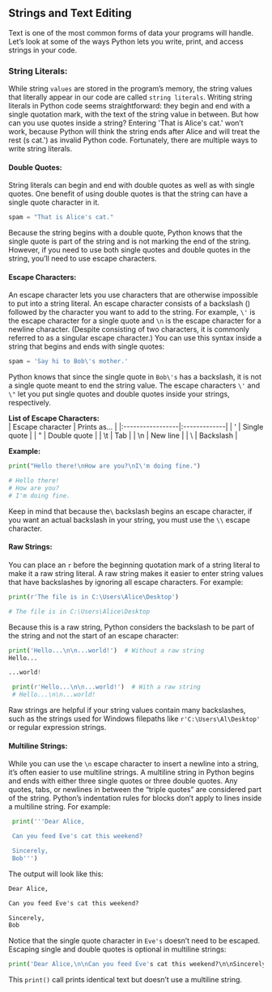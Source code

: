 ## Strings and Text Editing
Text is one of the most common forms of data your programs will handle. Let’s look at some of the ways Python lets you write, print, and access strings in your code.

###  String Literals:
While string `values` are stored in the program’s memory, the string values that literally appear in our code are called `string literals`. Writing string literals in Python code seems straightforward: they begin and end with a single quotation mark, with the text of the string value in between. But how can you use quotes inside a string? Entering 'That is Alice's cat.' won’t work, because Python will think the string ends after Alice and will treat the rest (s cat.') as invalid Python code. Fortunately, there are multiple ways to write string literals.

#### Double Quotes:
String literals can begin and end with double quotes as well as with single quotes. One benefit of using double quotes is that the string can have a single quote character in it. 
```python
spam = "That is Alice's cat."
```
Because the string begins with a double quote, Python knows that the single quote is part of the string and is not marking the end of the string. However, if you need to use both single quotes and double quotes in the string, you’ll need to use escape characters.

#### Escape Characters:
An escape character lets you use characters that are otherwise impossible to put into a string literal. An escape character consists of a backslash (\) followed by the character you want to add to the string. For example, `\'` is the escape character for a single quote and `\n` is the escape character for a newline character. (Despite consisting of two characters, it is commonly referred to as a singular escape character.) You can use this syntax inside a string that begins and ends with single quotes:
```python
spam = 'Say hi to Bob\'s mother.'
```
Python knows that since the single quote in `Bob\'s` has a backslash, it is not a single quote meant to end the string value. The escape characters `\'` and `\"` let you put single quotes and double quotes inside your strings, respectively.  

**List of Escape Characters:**  
| Escape character | Prints as... |
|:-----------------|:-------------|
| \'               | Single quote |
| \"               | Double quote |
| \t               | Tab          |
| \n               | New line     |
| \\               | Backslash    |

**Example:** 
```python
print("Hello there!\nHow are you?\nI\'m doing fine.")

# Hello there!
# How are you?
# I'm doing fine.
```
Keep in mind that because the`\` backslash begins an escape character, if you want an actual backslash in your string, you must use the `\\` escape character.

#### Raw Strings:
You can place an `r` before the beginning quotation mark of a string literal to make it a raw string literal. A raw string makes it easier to enter string values that have backslashes by ignoring all escape characters. For example:
```python
print(r'The file is in C:\Users\Alice\Desktop')

# The file is in C:\Users\Alice\Desktop
```
Because this is a raw string, Python considers the backslash to be part of the string and not the start of an escape character:
```python
print('Hello...\n\n...world!')  # Without a raw string
Hello...

...world!

 print(r'Hello...\n\n...world!')  # With a raw string
 # Hello...\n\n...world!
```
Raw strings are helpful if your string values contain many backslashes, such as the strings used for Windows filepaths like `r'C:\Users\Al\Desktop'` or regular expression strings.

####  Multiline Strings:
While you can use the `\n` escape character to insert a newline into a string, it’s often easier to use multiline strings. A multiline string in Python begins and ends with either three single quotes or three double quotes. Any quotes, tabs, or newlines in between the “triple quotes” are considered part of the string. Python’s indentation rules for blocks don’t apply to lines inside a multiline string. For example:
```python
 print('''Dear Alice,

 Can you feed Eve's cat this weekend?

 Sincerely,
 Bob''')
```
The output will look like this:
```txt
Dear Alice,

Can you feed Eve's cat this weekend?

Sincerely,
Bob
```
Notice that the single quote character in `Eve's` doesn’t need to be escaped. Escaping single and double quotes is optional in multiline strings:
```python
print('Dear Alice,\n\nCan you feed Eve's cat this weekend?\n\nSincerely,\nBob')
```
This `print()` call prints identical text but doesn’t use a multiline string.
